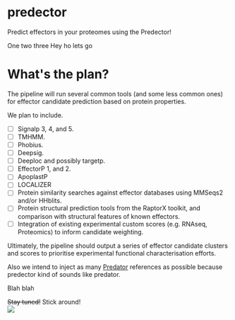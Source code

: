 # predector

Predict effectors in your proteomes using the Predector!

One two three
Hey ho lets go

 
 # What's the plan?
 
 The pipeline will run several common tools (and some less common ones) for effector candidate prediction based on protein properties.

 We plan to include.
 
 - [ ] Signalp 3, 4, and 5.
 - [ ] TMHMM.
 - [ ] Phobius.
 - [ ] Deepsig.
 - [ ] Deeploc and possibly targetp.
 - [ ] EffectorP 1, and 2.
 - [ ] ApoplastP
 - [ ] LOCALIZER
 - [ ] Protein similarity searches against effector databases using MMSeqs2 and/or HHblits.
 - [ ] Protein structural prediction tools from the RaptorX toolkit, and comparison with
      structural features of known effectors.
 - [ ] Integration of existing experimental custom scores (e.g. RNAseq, Proteomics) to inform candidate weighting.

Ultimately, the pipeline should output a series of effector candidate clusters and scores to prioritise experimental functional characterisation efforts.

Also we intend to inject as many [Predator](https://en.wikipedia.org/wiki/Predator_(film)) references as possible because predector kind of sounds like predator.


Blah blah

~~Stay tuned!~~
Stick around!  
![](https://images.amcnetworks.com/ifc.com/wp-content/uploads/2016/03/stickaround.gif)

